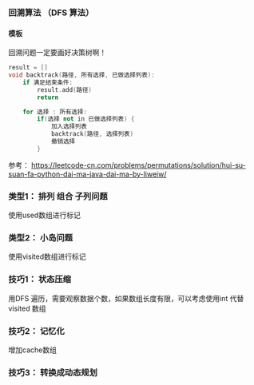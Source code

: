 ### 回溯算法 （DFS 算法）

#### 模板

回溯问题一定要画好决策树啊！

```cpp
result = []
void backtrack(路径, 所有选择, 已做选择列表):
    if 满足结束条件:
        result.add(路径)
        return

    for 选择 : 所有选择:
        if(选择 not in 已做选择列表) {
            加入选择列表
            backtrack(路径, 选择列表)
            撤销选择
        }
```

参考：
https://leetcode-cn.com/problems/permutations/solution/hui-su-suan-fa-python-dai-ma-java-dai-ma-by-liweiw/

### 类型1： 排列 组合 子列问题

使用used数组进行标记

### 类型2： 小岛问题

使用visited数组进行标记

### 技巧1： 状态压缩

用DFS 遍历，需要观察数据个数，如果数组长度有限，可以考虑使用int 代替 visited 数组


### 技巧2： 记忆化

增加cache数组



### 技巧3： 转换成动态规划